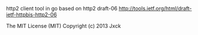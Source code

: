 http2 client tool in go based on http2 draft-06
http://tools.ietf.org/html/draft-ietf-httpbis-http2-06

The MIT License (MIT)
Copyright (c) 2013 Jxck
